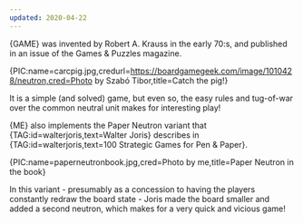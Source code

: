 ```yaml
---
updated: 2020-04-22
---
```


{GAME} was invented by Robert A. Krauss in the early 70:s, and published in an issue of the Games & Puzzles magazine.

{PIC:name=carcpig.jpg,credurl=https://boardgamegeek.com/image/1010428/neutron,cred=Photo by Szabó Tibor,title=Catch the pig!}

It is a simple (and solved) game, but even so, the easy rules and tug-of-war over the common neutral unit makes for interesting play!

{ME} also implements the Paper Neutron variant that {TAG:id=walterjoris,text=Walter Joris} describes in {TAG:id=walterjoris,text=100 Strategic Games for Pen & Paper}.

{PIC:name=paperneutronbook.jpg,cred=Photo by me,title=Paper Neutron in the book}

In this variant - presumably as a concession to having the players constantly redraw the board state - Joris made the board smaller and added a second neutron, which makes for a very quick and vicious game!
